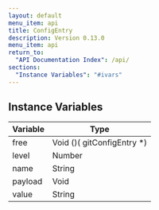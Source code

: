 ```yaml
---
layout: default
menu_item: api
title: ConfigEntry
description: Version 0.13.0
menu_item: api
return_to:
  "API Documentation Index": /api/
sections:
  "Instance Variables": "#ivars"
---
```


## <a name="ivars"></a>Instance Variables

| Variable | Type |
| --- | --- |
| <a name="free"></a>free | Void ()( gitConfigEntry *) |
| <a name="level"></a>level | Number |
| <a name="name"></a>name | String |
| <a name="payload"></a>payload | Void |
| <a name="value"></a>value | String |

